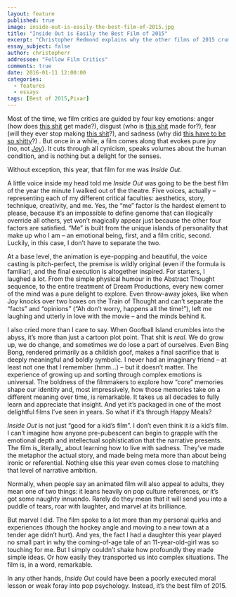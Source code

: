 ```yaml
---
layout: feature
published: true
image: inside-out-is-easily-the-best-film-of-2015.jpg
title: "Inside Out is Easily the Best Film of 2015"
excerpt: "Christopher Redmond explains why the other films of 2015 crumble next to <em>Inside Out</em>."
essay_subject: false
author: christopherr
addressee: "Fellow Film Critics"
comments: true
date: 2016-01-11 12:00:00
categories:
  - features
  - essays
tags: [Best of 2015,Pixar]
---
```

Most of the time, we film critics are guided by four key emotions: anger (how does [this shit](http://www.dearcastandcrew.com/content/2012/8/16/dream-house.html) get made?), disgust (who is [this shit](http://www.dearcastandcrew.com/content/2015/4/30/we-need-to-talk-about-adam.html) made for?), fear (will they ever stop making [this shit](http://www.dearcastandcrew.com/content/2013/2/15/a-good-day-to-die-hard.html)?), and sadness (why did [this have to be so shitty](http://www.dearcastandcrew.com/content/2015/12/15/the-phantom-menace.html)?) . But once in a while, a film comes along that evokes pure joy (no, not [_Joy_](http://www.dearcastandcrew.com/content/2016/1/4/joy.html)). It cuts through all cynicism, speaks volumes about the human condition, and is nothing but a delight for the senses.  

Without exception, this year, that film for me was _Inside Out_.

A little voice inside my head told me _Inside Out_ was going to be the best film of the year the minute I walked out of the theatre. Five voices, actually – representing each of my different critical faculties: aesthetics, story, technique, creativity, and me. Yes, the “me” factor is the hardest element to please, because it’s an impossible to define genome that can illogically override all others, yet won’t magically appear just because the other four factors are satisfied. “Me” is built from the unique islands of personality that make up who I am – an emotional being, first, and a film critic, second. Luckily, in this case, I don’t have to separate the two.

At a base level, the animation is eye-popping and beautiful, the voice casting is pitch-perfect, the premise is wildly original (even if the formula is familiar), and the final execution is altogether inspired. For starters, I laughed a lot. From the simple physical humour in the Abstract Thought sequence, to the entire treatment of Dream Productions, every new corner of the mind was a pure delight to explore. Even throw-away jokes, like when Joy knocks over two boxes on the Train of Thought and can’t separate the “facts” and “opinions” (“Ah don’t worry, happens all the time!”), left me laughing and utterly in love with the movie – and the minds behind it.

I also cried more than I care to say. When Goofball Island crumbles into the abyss, it’s more than just a cartoon plot point. That shit is _real_. We do grow up, we do change, and sometimes we do lose a part of ourselves. Even Bing Bong, rendered primarily as a childish goof, makes a final sacrifice that is deeply meaningful and boldly symbolic. I never had an imaginary friend – at least not one that I remember (hmm…) – but it doesn’t matter. The experience of growing up and sorting through complex emotions is universal. The boldness of the filmmakers to explore how “core” memories shape our identity and, most impressively, how those memories take on a different meaning over time, is remarkable. It takes us all decades to fully learn and appreciate that insight. And yet it’s packaged in one of the most delightful films I’ve seen in years. So what if it’s through Happy Meals? 

_Inside Out_ is not just “good for a kid’s film”. I don’t even think it _is_ a kid’s film. I can’t imagine how anyone pre-pubescent can begin to grapple with the emotional depth and intellectual sophistication that the narrative presents. The film is_literally_ about learning how to live with sadness. They’ve made the metaphor the actual story, and made being meta more than about being ironic or referential. Nothing else this year even comes close to matching that level of narrative ambition.

Normally, when people say an animated film will also appeal to adults, they mean one of two things: it leans heavily on pop culture references, or it’s got some naughty innuendo. Rarely do they mean that it will send you into a puddle of tears, roar with laughter, and marvel at its brilliance. 

But marvel I did. The film spoke to a lot more than my personal quirks and experiences (though the hockey angle and moving to a new town at a tender age didn’t hurt). And yes, the fact I had a daughter this year played no small part in why the coming-of-age tale of an 11-year-old-girl was so touching for me. But I simply couldn’t shake how profoundly they made simple ideas. Or how easily they transported us into complex situations. The film is, in a word, remarkable. 

In any other hands, _Inside Out_ could have been a poorly executed moral lesson or weak foray into pop psychology. Instead, it’s the best film of 2015. 
